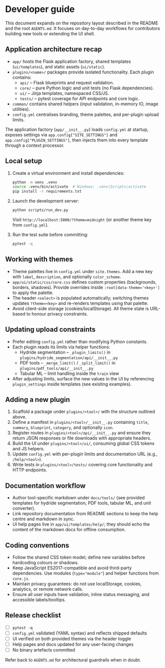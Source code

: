 # Developer guide

This document expands on the repository layout described in the README and the root `AGENTS.md`. It focuses on day-to-day workflows for contributors building new tools or extending the UI shell.

## Application architecture recap

* `app/` hosts the Flask application factory, shared templates (`ui/templates`), and static assets (`ui/static`).
* `plugins/<name>/` packages provide isolated functionality. Each plugin contains:
  * `api/` – Flask blueprints and request validation.
  * `core/` – pure Python logic and unit tests (no Flask dependencies).
  * `ui/` – Jinja templates, namespaced CSS/JS.
  * `tests/` – pytest coverage for API endpoints and core logic.
* `common/` contains shared helpers (input validation, in-memory IO, image utilities).
* `config.yml` centralises branding, theme palettes, and per-plugin upload limits.

The application factory (`app/__init__.py`) loads `config.yml` at startup, exposes settings via `app.config["SITE_SETTINGS"]` and `app.config["PLUGIN_SETTINGS"]`, then injects them into every template through a context processor.

## Local setup

1. Create a virtual environment and install dependencies:

   ```bash
   python -m venv .venv
   source .venv/bin/activate  # Windows: .venv\Scripts\activate
   pip install -r requirements.txt
   ```

2. Launch the development server:

   ```bash
   python scripts/run_dev.py
   ```

   Visit `http://localhost:5000/?theme=midnight` (or another theme key from `config.yml`).

3. Run the test suite before committing:

   ```bash
   pytest -q
   ```

## Working with themes

* Theme palettes live in `config.yml` under `site.themes`. Add a new key with `label`, `description`, and optionally `color_scheme`.
* `app/ui/static/css/core.css` defines custom properties (backgrounds, borders, shadows). Provide overrides inside `:root[data-theme='<key>']` to apply the palette.
* The header `<select>` is populated automatically; switching themes updates `?theme=<key>` and re-renders templates using that palette.
* Avoid client-side storage (cookies/localStorage). All theme state is URL-based to honour privacy constraints.

## Updating upload constraints

* Prefer editing `config.yml` rather than modifying Python constants.
* Each plugin reads its limits via helper functions:
  * Hydride segmentation – `_plugin_limits()` in `plugins/hydride_segmentation/api/__init__.py`
  * PDF tools – `_merge_limit()` / `_split_limit()` in `plugins/pdf_tools/api/__init__.py`
  * Tabular ML – limit handling inside the `train` view
* After adjusting limits, surface the new values in the UI by referencing `plugin_settings` inside templates (see existing examples).

## Adding a new plugin

1. Scaffold a package under `plugins/<tool>/` with the structure outlined above.
2. Define a manifest in `plugins/<tool>/__init__.py` containing `title`, `summary`, `blueprint`, `category`, and optionally `icon`.
3. Register routes in `plugins/<tool>/api/__init__.py` and ensure they return JSON responses or file downloads with appropriate headers.
4. Build the UI under `plugins/<tool>/ui/`, consuming global CSS tokens and JS helpers.
5. Update `config.yml` with per-plugin limits and documentation URL (e.g., `/help/<tool>`).
6. Write tests in `plugins/<tool>/tests/` covering core functionality and HTTP endpoints.

## Documentation workflow

* Author tool-specific markdown under `docs/tools/` (see provided templates for hydride segmentation, PDF tools, tabular ML, and unit converter).
* Link repository documentation from README sections to keep the help centre and markdown in sync.
* UI help pages live in `app/ui/templates/help/`; they should echo the content of the markdown docs for offline consumption.

## Coding conventions

* Follow the shared CSS token model; define new variables before hardcoding colours or shadows.
* Keep JavaScript ES2017-compatible and avoid third-party dependencies. Use modules (`type="module"`) and helper functions from `core.js`.
* Maintain privacy guarantees: do not use localStorage, cookies, analytics, or remote network calls.
* Ensure all user inputs have validation, inline status messaging, and accessible labels/tooltips.

## Release checklist

- [ ] `pytest -q`
- [ ] `config.yml` validated (YAML syntax) and reflects shipped defaults
- [ ] UI verified on both provided themes via the header toggle
- [ ] Help pages and docs updated for any user-facing changes
- [ ] No binary artefacts committed

Refer back to `AGENTS.md` for architectural guardrails when in doubt.
